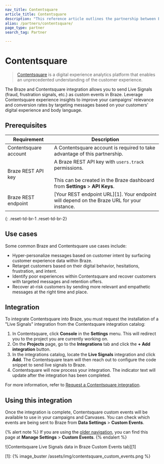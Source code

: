 ```yaml
---
nav_title: Contentsquare
article_title: Contentsquare
description: "This reference article outlines the partnership between Braze and Contentsquare, a digital experience analytics platform that allows you to improve the relevance and conversion rates of your campaigns by targeting messages based on your customers' digital experience."
alias: /partners/contentsquare/
page_type: partner
search_tag: Partner

---
```


# Contentsquare

> [Contentsquare](https://contentsquare.com/) is a digital experience analytics platform that enables an unprecedented understanding of the customer experience.

The Braze and Contentsquare integration allows you to send Live Signals (fraud, frustration signals, etc.) as custom events in Braze. Leverage Contentsquare experience insights to improve your campaigns' relevance and conversion rates by targeting messages based on your customers' digital experience and body language.

## Prerequisites

| Requirement | Description |
| ----------- | ----------- |
| Contentsquare account | A Contentsquare account is required to take advantage of this partnership. |
| Braze REST API key | A Braze REST API key with `users.track` permissions.<br><br> This can be created in the Braze dashboard from **Settings** > **API Keys**. |
| Braze REST endpoint | [Your REST endpoint URL][1]. Your endpoint will depend on the Braze URL for your instance. |
{: .reset-td-br-1 .reset-td-br-2}

## Use cases

Some common Braze and Contentsquare use cases include:
- Hyper-personalize messages based on customer intent by surfacing customer experience data within Braze.
- Retarget customers based on their digital behavior, hesitations, frustration, and intent.
- Identify poor experiences within Contentsquare and recover customers with targeted messages and retention offers.
- Recover at-risk customers by sending more relevant and empathetic messages at the right time and place.

## Integration

To integrate Contentsquare into Braze, you must request the installation of a "Live Signals" integration from the Contentsquare integration catalog:

1. In Contentsquare, click **Console** in the **Settings** menu. This will redirect you to the project you are currently working on. 
2. On the **Projects** page, go to the **Integrations** tab and click the  **+ Add integration** button.
3. In the integrations catalog, locate the **Live Signals** integration and click **Add**. The Contentsquare team will then reach out to configure the code snippet to send live signals to Braze.
4. Contentsquare will now process your integration. The indicator text will update after the integration has been completed.

For more information, refer to [Request a Contentsquare integration](https://uxanalyser.zendesk.com/hc/en-gb/articles/4405613239186).

## Using this integration

Once the integration is complete, Contentsquare custom events will be available to use in your campaigns and Canvases. You can check which events are being sent to Braze from **Data Settings** > **Custom Events**.

{% alert note %}
If you are using the [older navigation]({{site.baseurl}}/navigation), you can find this page at **Manage Settings** > **Custom Events**.
{% endalert %}

![Contentsquare Live Signals data in Braze Custom Events tab][1]

[1]: {% image_buster /assets/img/contentsquare_custom_events.png %} 
